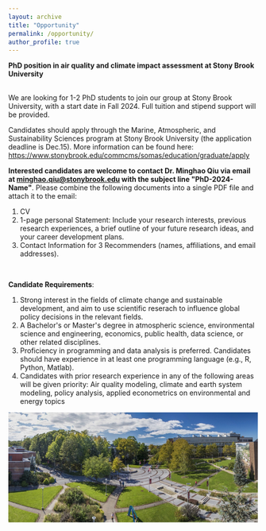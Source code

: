 ```yaml
---
layout: archive
title: "Opportunity"
permalink: /opportunity/
author_profile: true
---
```


<!--- \* denotes equally contributing authors -->


**PhD position in air quality and climate impact assessment at Stony Brook University**

<br/>
We are looking for 1-2 PhD students to join our group at Stony Brook University, with a start date in Fall 2024. Full tuition and stipend support will be provided. 


Candidates should apply through the Marine, Atmospheric, and Sustainability Sciences program at Stony Brook University (the application deadline is Dec.15). More information can be found here: https://www.stonybrook.edu/commcms/somas/education/graduate/apply


**Interested candidates are welcome to contact Dr. Minghao Qiu via email at minghao.qiu@stonybrook.edu with the subject line "PhD-2024-Name"**. Please combine the following documents into a single PDF file and attach it to the email: 
1.	CV
2.	1-page personal Statement: Include your research interests, previous research experiences, a brief outline of your future research ideas, and your career development plans.
3.	Contact Information for 3 Recommenders (names, affiliations, and email addresses).

<br/>

**Candidate Requirements**:

1.	Strong interest in the fields of climate change and sustainable development, and aim to use scientific reserach to influence global policy decisions in the relevant fields. 
2.	A Bachelor's or Master's degree in atmospheric science, environmental science and engineering, economics, public health, data science, or other related disciplines.
3.	Proficiency in programming and data analysis is preferred. Candidates should have experience in at least one programming language (e.g., R, Python, Matlab).
4.	Candidates with prior research experience in any of the following areas will be given priority: Air quality modeling, climate and earth system modeling, policy analysis, applied econometrics on environmental and energy topics


<img src="/images/SBU_campus.png" alt="SBU Campus" align="center" class="inline" width=700 height=223/>



<br/>
